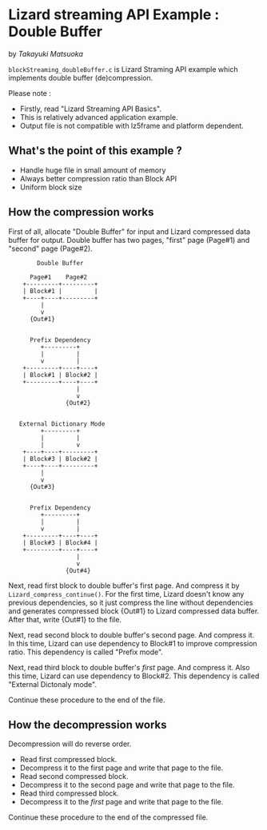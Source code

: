 # Lizard streaming API Example : Double Buffer
by *Takayuki Matsuoka*

`blockStreaming_doubleBuffer.c` is Lizard Straming API example which implements double buffer (de)compression.

Please note :

 - Firstly, read "Lizard Streaming API Basics".
 - This is relatively advanced application example.
 - Output file is not compatible with lz5frame and platform dependent.


## What's the point of this example ?

 - Handle huge file in small amount of memory
 - Always better compression ratio than Block API
 - Uniform block size


## How the compression works

First of all, allocate "Double Buffer" for input and Lizard compressed data buffer for output.
Double buffer has two pages, "first" page (Page#1) and "second" page (Page#2).

```
        Double Buffer

      Page#1    Page#2
    +---------+---------+
    | Block#1 |         |
    +----+----+---------+
         |
         v
      {Out#1}


      Prefix Dependency
         +---------+
         |         |
         v         |
    +---------+----+----+
    | Block#1 | Block#2 |
    +---------+----+----+
                   |
                   v
                {Out#2}


   External Dictionary Mode
         +---------+
         |         |
         |         v
    +----+----+---------+
    | Block#3 | Block#2 |
    +----+----+---------+
         |
         v
      {Out#3}


      Prefix Dependency
         +---------+
         |         |
         v         |
    +---------+----+----+
    | Block#3 | Block#4 |
    +---------+----+----+
                   |
                   v
                {Out#4}
```

Next, read first block to double buffer's first page. And compress it by `Lizard_compress_continue()`.
For the first time, Lizard doesn't know any previous dependencies,
so it just compress the line without dependencies and generates compressed block {Out#1} to Lizard compressed data buffer.
After that, write {Out#1} to the file.

Next, read second block to double buffer's second page. And compress it.
In this time, Lizard can use dependency to Block#1 to improve compression ratio.
This dependency is called "Prefix mode".

Next, read third block to double buffer's *first* page. And compress it.
Also this time, Lizard can use dependency to Block#2.
This dependency is called "External Dictonaly mode".

Continue these procedure to the end of the file.


## How the decompression works

Decompression will do reverse order.

 - Read first compressed block.
 - Decompress it to the first page and write that page to the file.
 - Read second compressed block.
 - Decompress it to the second page and write that page to the file.
 - Read third compressed block.
 - Decompress it to the *first* page and write that page to the file.

Continue these procedure to the end of the compressed file.
